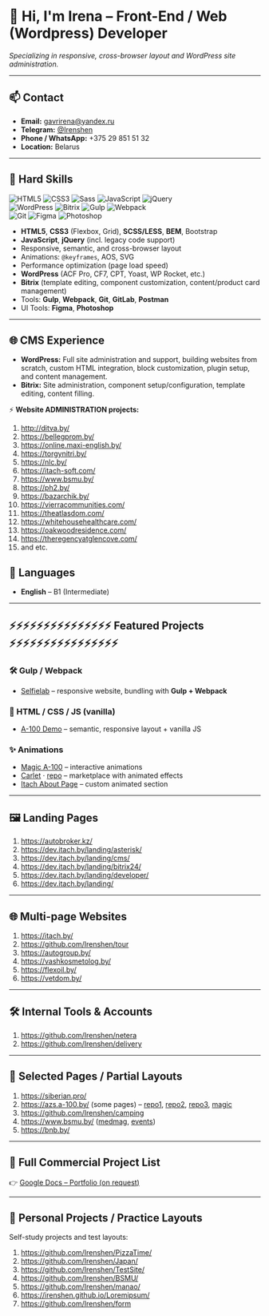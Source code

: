 # 👋 Hi, I'm Irena – Front-End / Web (Wordpress) Developer  
*Specializing in responsive, cross-browser layout and WordPress site administration.*

---

## 📫 Contact
- **Email:** gavrirena@yandex.ru  
- **Telegram:** [@Irenshen](https://t.me/Irenshen)  
- **Phone / WhatsApp:** +375 29 851 51 32  
- **Location:** Belarus  

---

## 🔧 Hard Skills

![HTML5](https://img.shields.io/badge/HTML5-E34F26?style=flat&logo=html5&logoColor=white)
![CSS3](https://img.shields.io/badge/CSS3-1572B6?style=flat&logo=css3&logoColor=white)
![Sass](https://img.shields.io/badge/SCSS-CC6699?style=flat&logo=sass&logoColor=white)
![JavaScript](https://img.shields.io/badge/JavaScript-ES6%2B-F7DF1E?style=flat&logo=javascript&logoColor=black)
![jQuery](https://img.shields.io/badge/jQuery-0769AD?style=flat&logo=jquery&logoColor=white)  
![WordPress](https://img.shields.io/badge/WordPress-21759B?style=flat&logo=wordpress&logoColor=white)
![Bitrix](https://img.shields.io/badge/Bitrix-CF2E2E?style=flat&logo=bitrix24&logoColor=white)
![Gulp](https://img.shields.io/badge/Gulp-CF4647?style=flat&logo=gulp&logoColor=white)
![Webpack](https://img.shields.io/badge/Webpack-8DD6F9?style=flat&logo=webpack&logoColor=black)  
![Git](https://img.shields.io/badge/Git-F05032?style=flat&logo=git&logoColor=white)
![Figma](https://img.shields.io/badge/Figma-F24E1E?style=flat&logo=figma&logoColor=white)
![Photoshop](https://img.shields.io/badge/Adobe%20Photoshop-31A8FF?style=flat&logo=adobephotoshop&logoColor=white)


- **HTML5**, **CSS3** (Flexbox, Grid), **SCSS/LESS**, **BEM**, Bootstrap
- **JavaScript**, **jQuery** (incl. legacy code support)
- Responsive, semantic, and cross-browser layout
- Animations: `@keyframes`, AOS, SVG
- Performance optimization (page load speed)
- **WordPress** (ACF Pro, CF7, CPT, Yoast, WP Rocket, etc.)
- **Bitrix** (template editing, component customization, content/product card management)
- Tools: **Gulp**, **Webpack**, **Git**, **GitLab**, **Postman**
- UI Tools: **Figma**, **Photoshop**

---

## 🌐 CMS Experience
- **WordPress:** Full site administration and support, building websites from scratch, custom HTML integration, block customization, plugin setup, and content management.  
- **Bitrix:** Site administration, component setup/configuration, template editing, content filling.
  
⚡ <b>Website ADMINISTRATION projects:</b>
1) http://ditva.by/
2) https://bellegprom.by/
3) https://online.maxi-english.by/
4) https://torgynitri.by/
5) https://nlc.by/
6) https://itach-soft.com/
7) https://www.bsmu.by/
8) https://ph2.by/
9) https://bazarchik.by/  
10) https://vierracommunities.com/
11) https://theatlasdom.com/
12) https://whitehousehealthcare.com/
13) https://oakwoodresidence.com/
14) https://theregencyatglencove.com/
15) and etc.

## 💬 Languages
- **English** – B1 (Intermediate)

---

## ⚡⚡⚡⚡⚡⚡⚡⚡⚡⚡⚡⚡⚡⚡⚡ Featured Projects ⚡⚡⚡⚡⚡⚡⚡⚡⚡⚡⚡⚡⚡⚡⚡⚡
### 🛠 Gulp / Webpack
- [Selfielab](https://github.com/Irenshen/selfielab) – responsive website, bundling with **Gulp + Webpack**

### 🎨 HTML / CSS / JS (vanilla)
- [A-100 Demo](https://irenshen.github.io/a-100/) – semantic, responsive layout + vanilla JS

### ✨ Animations
- [Magic A-100](https://github.com/Irenshen/magic-a-100) – interactive animations  
- [Carlet](https://carlet.lt/) · [repo](https://github.com/Irenshen/Carlet) – marketplace with animated effects  
- [Itach About Page](https://itach.by/about/) – custom animated section  

---

## 🖼 Landing Pages
1. https://autobroker.kz/  
2. https://dev.itach.by/landing/asterisk/  
3. https://dev.itach.by/landing/cms/  
4. https://dev.itach.by/landing/bitrix24/  
5. https://dev.itach.by/landing/developer/  
6. https://dev.itach.by/landing/  

---

## 🌐 Multi-page Websites
1. https://itach.by/  
2. https://github.com/Irenshen/tour  
3. https://autogroup.by/  
4. https://vashkosmetolog.by/  
5. https://flexoil.by/  
6. https://vetdom.by/  

---

## 🛠 Internal Tools & Accounts
1. https://github.com/Irenshen/netera  
2. https://github.com/Irenshen/delivery  

---

## 📄 Selected Pages / Partial Layouts
1. https://siberian.pro/  
2. https://azs.a-100.by/ (some pages) – [repo1](https://github.com/Irenshen/a-100), [repo2](https://github.com/Irenshen/a-100-group), [repo3](https://github.com/Irenshen/a-100-fuel), [magic](https://github.com/Irenshen/magic-a-100)  
3. https://github.com/Irenshen/camping  
4. https://www.bsmu.by/ ([medmag](https://medmag.bsmu.by/), [events](https://www.bsmu.by/meropriyatiya/))  
5. https://bnb.by/  

---

## 📄 Full Commercial Project List 
👉 [Google Docs – Portfolio (on request)](https://docs.google.com/document/d/1WLt7IoOvrdWLMwGdfelts3UMoT-YCUK380-vcPlWasM/edit?usp=sharing)

---

## 🧪 Personal Projects / Practice Layouts
Self-study projects and test layouts:
1. https://github.com/Irenshen/PizzaTime/  
2. https://github.com/Irenshen/Japan/  
3. https://github.com/Irenshen/TestSite/  
4. https://github.com/Irenshen/BSMU/  
5. https://github.com/Irenshen/manao/  
6. https://irenshen.github.io/Loremipsum/  
7. https://github.com/Irenshen/form
 <!-- Печатник !!!  -->
   





<!--

### Hi there 👋
**Irenshen/Irenshen** is a ✨ _special_ ✨ repository because its `README.md` (this file) appears on your GitHub profile.

Here are some ideas to get you started:

😄 <b>SOFT SKILLS:</b>
- способность быстро обучаться
- грамотность
- скурпулёзность

- 🔭 I’m currently working on ...
- 🌱 I’m currently learning ...
- 👯 I’m looking to collaborate on ...
- 🤔 I’m looking for help with ...
- 💬 Ask me about ...
- 📫 How to reach me: ...
- 😄 Pronouns: ...
- ⚡ Fun fact: ...
-->

